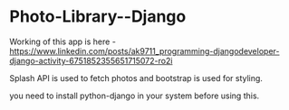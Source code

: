 # Photo-Library--Django


Working of this app is here - https://www.linkedin.com/posts/ak9711_programming-djangodeveloper-django-activity-6751852355651715072-ro2i



Splash API is used to fetch photos and bootstrap is used for styling.

you need to install python-django in your system before using this.
